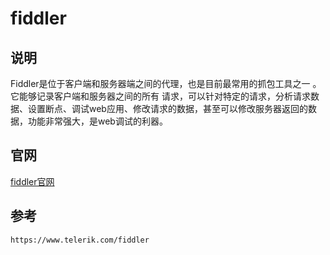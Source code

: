# fiddler

## 说明

Fiddler是位于客户端和服务器端之间的代理，也是目前最常用的抓包工具之一 。它能够记录客户端和服务器之间的所有 请求，可以针对特定的请求，分析请求数据、设置断点、调试web应用、修改请求的数据，甚至可以修改服务器返回的数据，功能非常强大，是web调试的利器。


## 官网

[fiddler官网](https://www.telerik.com/fiddler)

## 参考

```
https://www.telerik.com/fiddler
```

